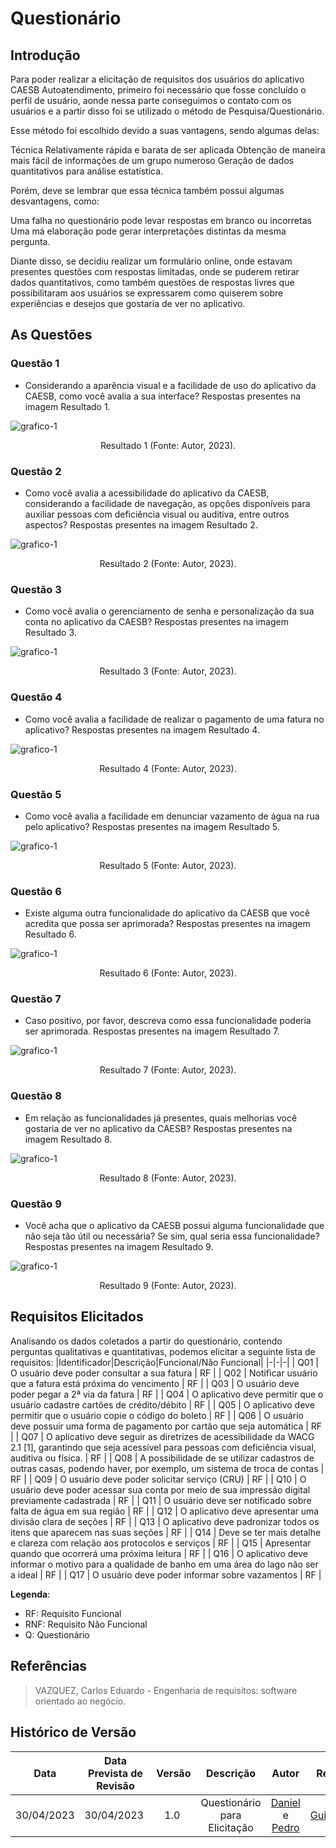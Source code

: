 # Questionário
## Introdução
Para poder realizar a elicitação de requisitos dos usuários do aplicativo CAESB Autoatendimento, primeiro foi necessário que fosse concluído o perfil de usuário, aonde nessa parte conseguimos o contato com os usuários e a partir disso foi se utilizado o método de Pesquisa/Questionário.

Esse método foi escolhido devido a suas vantagens, sendo algumas delas:

Técnica Relativamente rápida e barata de ser aplicada
Obtenção de maneira mais fácil de informações de um grupo numeroso
Geração de dados quantitativos para análise estatística.

Porém, deve se lembrar que essa técnica também possui algumas desvantagens, como:

Uma falha no questionário pode levar respostas em branco ou incorretas
Uma má elaboração pode gerar interpretações distintas da mesma pergunta.

Diante disso, se decidiu realizar um formulário online, onde estavam presentes questões com respostas limitadas, onde se puderem retirar dados quantitativos, como também questões de respostas livres que possibilitaram aos usuários se expressarem como quiserem sobre experiências e desejos que gostaria de ver no aplicativo.

## As Questões
### Questão 1
- Considerando a aparência visual e a facilidade de uso do aplicativo da CAESB, como você avalia a sua interface? Respostas presentes na imagem Resultado 1.
   
![grafico-1](./../assets/imagens/graficos-questionario/1.png)
<p><center> Resultado 1 (Fonte: Autor, 2023).</center></p>

### Questão 2

- Como você avalia a acessibilidade do aplicativo da CAESB, considerando a facilidade de navegação, as opções disponíveis para auxiliar pessoas com deficiência visual ou auditiva, entre outros aspectos? Respostas presentes na imagem Resultado 2.

![grafico-1](./../assets/imagens/graficos-questionario/2.png)
<p><center> Resultado 2 (Fonte: Autor, 2023).</center></p>

### Questão 3

- Como você avalia o gerenciamento de senha e personalização da sua conta no aplicativo da CAESB? Respostas presentes na imagem Resultado 3.

![grafico-1](./../assets/imagens/graficos-questionario/3.png)
<p><center> Resultado 3 (Fonte: Autor, 2023).</center></p>

### Questão 4

- Como você avalia a facilidade de realizar o pagamento de uma fatura no aplicativo? Respostas presentes na imagem Resultado 4.

![grafico-1](./../assets/imagens/graficos-questionario/4.png)
<p><center> Resultado 4 (Fonte: Autor, 2023).</center></p>

### Questão 5

- Como você avalia a facilidade em denunciar vazamento de água na rua pelo aplicativo? Respostas presentes na imagem Resultado 5.

![grafico-1](./../assets/imagens/graficos-questionario/5.png)
<p><center> Resultado 5 (Fonte: Autor, 2023).</center></p>

### Questão 6

- Existe alguma outra funcionalidade do aplicativo da CAESB que você acredita que possa ser aprimorada? Respostas presentes na imagem Resultado 6.

![grafico-1](./../assets/imagens/graficos-questionario/6.png)
<p><center> Resultado 6 (Fonte: Autor, 2023).</center></p>

### Questão 7

- Caso positivo, por favor, descreva como essa funcionalidade poderia ser aprimorada. Respostas presentes na imagem Resultado 7.

![grafico-1](./../assets/imagens/graficos-questionario/7.png)
<p><center> Resultado 7 (Fonte: Autor, 2023).</center></p>

### Questão 8

- Em relação as funcionalidades já presentes, quais melhorias você gostaria de ver no aplicativo da CAESB? Respostas presentes na imagem Resultado 8.

![grafico-1](./../assets/imagens/graficos-questionario/8.png)
<p><center> Resultado 8 (Fonte: Autor, 2023).</center></p>

### Questão 9

- Você acha que o aplicativo da CAESB possui alguma funcionalidade que não seja tão útil ou necessária? Se sim, qual seria essa funcionalidade?  Respostas presentes na imagem Resultado 9.

![grafico-1](./../assets/imagens/graficos-questionario/9.png)
<p><center> Resultado 9 (Fonte: Autor, 2023).</center></p>


## Requisitos Elicitados

Analisando os dados coletados a partir do questionário, contendo perguntas qualitativas e quantitativas, podemos elicitar a seguinte lista de requisitos:
|Identificador|Descrição|Funcional/Não Funcional|
|-|-|-|
| Q01 | O usuário deve poder consultar a sua fatura | RF |
| Q02 | Notificar usuário que a fatura está próxima do vencimento | RF |
| Q03 |	O usuário deve poder pegar a 2ª via da fatura | RF |
| Q04 |	O aplicativo deve permitir que o usuário cadastre cartões de crédito/débito | RF |
| Q05 |	O aplicativo deve permitir que o usuário copie o código do boleto  | RF |
| Q06 |	O usuário deve possuir uma forma de pagamento por cartão que seja automática | RF |
| Q07 | O aplicativo deve seguir as diretrizes de acessibilidade da WACG 2.1 [1], garantindo que seja acessível para pessoas com deficiência visual, auditiva ou física. | RF |
| Q08 |	A possibilidade de se utilizar cadastros de outras casas, podendo haver, por exemplo, um sistema de troca de contas | RF |
| Q09 | O usuário deve poder solicitar serviço (CRU) | RF |
| Q10 |	O usuário deve poder acessar sua conta por meio de sua impressão digital previamente cadastrada | RF |
| Q11 | O usuário deve ser notificado sobre falta de água em sua região | RF |
| Q12 |	O aplicativo deve apresentar uma divisão clara de seções | RF |
| Q13 |	O aplicativo deve padronizar todos os itens que aparecem nas suas seções | RF |
| Q14 |	Deve se ter mais detalhe e clareza com relação aos protocolos e serviços | RF |
| Q15 |	Apresentar quando que ocorrerá uma próxima leitura | RF |
| Q16 |	O aplicativo deve informar o motivo para a qualidade de banho em uma área do lago não ser a ideal | RF |
| Q17 |	O usuário deve poder informar sobre vazamentos | RF |

**Legenda**:
- RF: Requisito Funcional
- RNF: Requisito Não Funcional
- Q: Questionário



## Referências
> VAZQUEZ, Carlos Eduardo - Engenharia de requisitos: software orientado ao negócio.

## Histórico de Versão

| Data | Data Prevista de Revisão | Versão | Descrição | Autor | Revisor |
| :--: | :--: | :--: | :--: | :--: | :--: |
| 30/04/2023 | 30/04/2023 |  1.0   | Questionário para Elicitação | [Daniel](https://github.com/daniel-de-sousa) e [Pedro](https://github.com/pedrobarbosaocb) | [Guilherme](https://github.com/guilhermekishimoto) |
